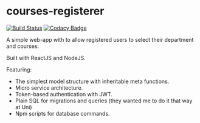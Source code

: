 # courses-registerer 
[![Build Status](https://travis-ci.org/Youssefares/courses-registerer.svg?branch=master)](https://travis-ci.org/Youssefares/courses-registerer)
[![Codacy Badge](https://api.codacy.com/project/badge/Grade/4e0752f8605b45cba9348f2b05403e59)](https://www.codacy.com/app/Youssefares/courses-registerer?utm_source=github.com&amp;utm_medium=referral&amp;utm_content=Youssefares/courses-registerer&amp;utm_campaign=Badge_Grade)

A simple web-app with to allow registered users to select their department and courses.

Built with ReactJS and NodeJS.

Featuring:
  - The simplest model structure with inheritable meta functions.
  - Micro service architecture.
  - Token-based authentication with JWT.
  - Plain SQL for migrations and queries (they wanted me to do it that way at Uni)
  - Npm scripts for database commands.

